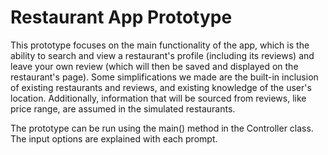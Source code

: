 # Restaurant App Prototype

This prototype focuses on the main functionality of the app, which is the ability to search and view a restaurant's profile (including its reviews) and leave your own review (which will then be saved and displayed on the restaurant's page).
Some simplifications we made are the built-in inclusion of existing restaurants and reviews, and existing knowledge of the user's location.
Additionally, information that will be sourced from reviews, like price range, are assumed in the simulated restaurants.

The prototype can be run using the main() method in the Controller class. The input options are explained with each prompt.
